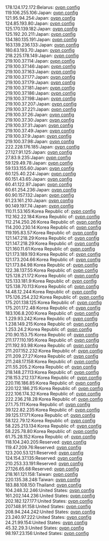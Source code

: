 178.124.172.172:Belarus: [ovpn config](vpn/178_124_172_172.ovpn)  
119.106.255.106:Japan: [ovpn config](vpn/119_106_255_106.ovpn)  
121.95.94.254:Japan: [ovpn config](vpn/121_95_94_254.ovpn)  
124.85.193.80:Japan: [ovpn config](vpn/124_85_193_80.ovpn)  
125.170.139.182:Japan: [ovpn config](vpn/125_170_139_182.ovpn)  
125.192.20.211:Japan: [ovpn config](vpn/125_192_20_211.ovpn)  
134.180.135.191:Japan: [ovpn config](vpn/134_180_135_191.ovpn)  
163.139.236.133:Japan: [ovpn config](vpn/163_139_236_133.ovpn)  
180.63.193.70:Japan: [ovpn config](vpn/180_63_193_70.ovpn)  
218.225.178.149:Japan: [ovpn config](vpn/218_225_178_149.ovpn)  
219.100.37.114:Japan: [ovpn config](vpn/219_100_37_114.ovpn)  
219.100.37.146:Japan: [ovpn config](vpn/219_100_37_146.ovpn)  
219.100.37.163:Japan: [ovpn config](vpn/219_100_37_163.ovpn)  
219.100.37.177:Japan: [ovpn config](vpn/219_100_37_177.ovpn)  
219.100.37.179:Japan: [ovpn config](vpn/219_100_37_179.ovpn)  
219.100.37.181:Japan: [ovpn config](vpn/219_100_37_181.ovpn)  
219.100.37.186:Japan: [ovpn config](vpn/219_100_37_186.ovpn)  
219.100.37.198:Japan: [ovpn config](vpn/219_100_37_198.ovpn)  
219.100.37.207:Japan: [ovpn config](vpn/219_100_37_207.ovpn)  
219.100.37.221:Japan: [ovpn config](vpn/219_100_37_221.ovpn)  
219.100.37.26:Japan: [ovpn config](vpn/219_100_37_26.ovpn)  
219.100.37.30:Japan: [ovpn config](vpn/219_100_37_30.ovpn)  
219.100.37.31:Japan: [ovpn config](vpn/219_100_37_31.ovpn)  
219.100.37.49:Japan: [ovpn config](vpn/219_100_37_49.ovpn)  
219.100.37.9:Japan: [ovpn config](vpn/219_100_37_9.ovpn)  
219.100.37.98:Japan: [ovpn config](vpn/219_100_37_98.ovpn)  
222.228.176.185:Japan: [ovpn config](vpn/222_228_176_185.ovpn)  
27.127.91.125:Japan: [ovpn config](vpn/27_127_91_125.ovpn)  
27.83.9.235:Japan: [ovpn config](vpn/27_83_9_235.ovpn)  
59.129.49.78:Japan: [ovpn config](vpn/59_129_49_78.ovpn)  
59.133.155.60:Japan: [ovpn config](vpn/59_133_155_60.ovpn)  
60.125.40.224:Japan: [ovpn config](vpn/60_125_40_224.ovpn)  
60.151.43.65:Japan: [ovpn config](vpn/60_151_43_65.ovpn)  
60.41.122.97:Japan: [ovpn config](vpn/60_41_122_97.ovpn)  
60.61.254.236:Japan: [ovpn config](vpn/60_61_254_236.ovpn)  
60.90.157.132:Japan: [ovpn config](vpn/60_90_157_132.ovpn)  
61.23.161.210:Japan: [ovpn config](vpn/61_23_161_210.ovpn)  
90.149.197.74:Japan: [ovpn config](vpn/90_149_197_74.ovpn)  
110.11.53.165:Korea Republic of: [ovpn config](vpn/110_11_53_165.ovpn)  
112.162.22.184:Korea Republic of: [ovpn config](vpn/112_162_22_184.ovpn)  
112.214.250.26:Korea Republic of: [ovpn config](vpn/112_214_250_26.ovpn)  
114.200.230.14:Korea Republic of: [ovpn config](vpn/114_200_230_14.ovpn)  
119.195.83.57:Korea Republic of: [ovpn config](vpn/119_195_83_57.ovpn)  
121.147.218.29:Korea Republic of: [ovpn config](vpn/121_147_218_29.ovpn)  
121.147.218.29:Korea Republic of: [ovpn config](vpn/121_147_218_29.ovpn)  
121.160.11.61:Korea Republic of: [ovpn config](vpn/121_160_11_61.ovpn)  
121.173.189.193:Korea Republic of: [ovpn config](vpn/121_173_189_193.ovpn)  
121.173.204.66:Korea Republic of: [ovpn config](vpn/121_173_204_66.ovpn)  
121.173.84.98:Korea Republic of: [ovpn config](vpn/121_173_84_98.ovpn)  
122.38.137.55:Korea Republic of: [ovpn config](vpn/122_38_137_55.ovpn)  
125.128.21.172:Korea Republic of: [ovpn config](vpn/125_128_21_172.ovpn)  
125.133.181.9:Korea Republic of: [ovpn config](vpn/125_133_181_9.ovpn)  
125.138.70.113:Korea Republic of: [ovpn config](vpn/125_138_70_113.ovpn)  
14.48.12.244:Korea Republic of: [ovpn config](vpn/14_48_12_244.ovpn)  
175.126.254.232:Korea Republic of: [ovpn config](vpn/175_126_254_232.ovpn)  
175.201.138.125:Korea Republic of: [ovpn config](vpn/175_201_138_125.ovpn)  
175.201.172.48:Korea Republic of: [ovpn config](vpn/175_201_172_48.ovpn)  
183.106.8.200:Korea Republic of: [ovpn config](vpn/183_106_8_200.ovpn)  
1.229.93.242:Korea Republic of: [ovpn config](vpn/1_229_93_242.ovpn)  
1.238.149.215:Korea Republic of: [ovpn config](vpn/1_238_149_215.ovpn)  
1.253.24.2:Korea Republic of: [ovpn config](vpn/1_253_24_2.ovpn)  
210.90.153.75:Korea Republic of: [ovpn config](vpn/210_90_153_75.ovpn)  
211.177.110.195:Korea Republic of: [ovpn config](vpn/211_177_110_195.ovpn)  
211.192.93.98:Korea Republic of: [ovpn config](vpn/211_192_93_98.ovpn)  
211.207.152.232:Korea Republic of: [ovpn config](vpn/211_207_152_232.ovpn)  
211.209.27.27:Korea Republic of: [ovpn config](vpn/211_209_27_27.ovpn)  
211.248.17.158:Korea Republic of: [ovpn config](vpn/211_248_17_158.ovpn)  
211.55.205.2:Korea Republic of: [ovpn config](vpn/211_55_205_2.ovpn)  
218.148.27.113:Korea Republic of: [ovpn config](vpn/218_148_27_113.ovpn)  
218.153.212.137:Korea Republic of: [ovpn config](vpn/218_153_212_137.ovpn)  
220.116.186.85:Korea Republic of: [ovpn config](vpn/220_116_186_85.ovpn)  
220.122.186.215:Korea Republic of: [ovpn config](vpn/220_122_186_215.ovpn)  
222.106.174.32:Korea Republic of: [ovpn config](vpn/222_106_174_32.ovpn)  
222.236.218.28:Korea Republic of: [ovpn config](vpn/222_236_218_28.ovpn)  
27.1.75.111:Korea Republic of: [ovpn config](vpn/27_1_75_111.ovpn)  
39.122.82.235:Korea Republic of: [ovpn config](vpn/39_122_82_235.ovpn)  
39.125.17.171:Korea Republic of: [ovpn config](vpn/39_125_17_171.ovpn)  
58.122.79.12:Korea Republic of: [ovpn config](vpn/58_122_79_12.ovpn)  
58.225.213.134:Korea Republic of: [ovpn config](vpn/58_225_213_134.ovpn)  
58.225.78.80:Korea Republic of: [ovpn config](vpn/58_225_78_80.ovpn)  
61.75.28.152:Korea Republic of: [ovpn config](vpn/61_75_28_152.ovpn)  
118.104.240.205:Reserved: [ovpn config](vpn/118_104_240_205.ovpn)  
119.47.209.76:Reserved: [ovpn config](vpn/119_47_209_76.ovpn)  
123.200.53.121:Reserved: [ovpn config](vpn/123_200_53_121.ovpn)  
124.154.37.135:Reserved: [ovpn config](vpn/124_154_37_135.ovpn)  
210.253.33.191:Reserved: [ovpn config](vpn/210_253_33_191.ovpn)  
27.126.65.68:Reserved: [ovpn config](vpn/27_126_65_68.ovpn)  
218.161.121.158:Taiwan: [ovpn config](vpn/218_161_121_158.ovpn)  
220.135.38.248:Taiwan: [ovpn config](vpn/220_135_38_248.ovpn)  
183.88.108.150:Thailand: [ovpn config](vpn/183_88_108_150.ovpn)  
104.248.32.246:United States: [ovpn config](vpn/104_248_32_246.ovpn)  
161.202.144.236:United States: [ovpn config](vpn/161_202_144_236.ovpn)  
202.182.127.177:United States: [ovpn config](vpn/202_182_127_177.ovpn)  
207.148.91.158:United States: [ovpn config](vpn/207_148_91_158.ovpn)  
208.94.244.242:United States: [ovpn config](vpn/208_94_244_242.ovpn)  
23.240.97.222:United States: [ovpn config](vpn/23_240_97_222.ovpn)  
24.21.99.154:United States: [ovpn config](vpn/24_21_99_154.ovpn)  
45.32.29.3:United States: [ovpn config](vpn/45_32_29_3.ovpn)  
98.197.23.156:United States: [ovpn config](vpn/98_197_23_156.ovpn)  
